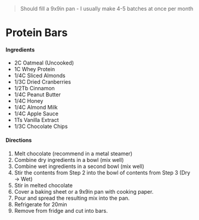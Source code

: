 > Should fill a 9x9in pan - I usually make 4-5 batches  at once per month

# Protein Bars

#### Ingredients

* 2C Oatmeal (Uncooked)
* 1C Whey Protein
* 1/4C Sliced Almonds
* 1/3C Dried Cranberries
* 1/2Tb Cinnamon
* 1/4C Peanut Butter
* 1/4C Honey
* 1/4C Almond Milk
* 1/4C Apple Sauce
* 1Ts Vanilla Extract
* 1/3C Chocolate Chips



#### Directions

1. Melt chocolate (recommend in a metal steamer)
2. Combine dry ingredients in a bowl (mix well)
3. Combine wet ingredients in a second bowl (mix well)
4. Stir the contents from Step 2 into the bowl of contents from Step 3 (Dry -> Wet)
5. Stir in melted chocolate
6. Cover a baking sheet or a 9x9in pan with cooking paper.
7. Pour and spread the resulting mix into the pan.
8. Refrigerate for 20min
9. Remove from fridge and cut into bars.
